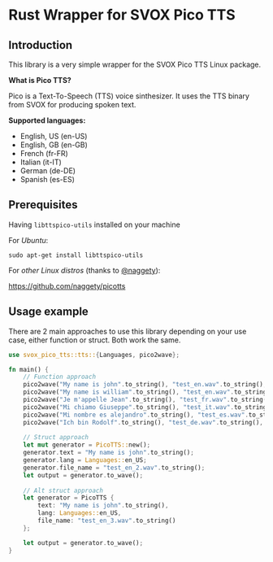 Rust Wrapper for SVOX Pico TTS
===

## Introduction

This library is a very simple wrapper for the SVOX Pico TTS Linux package.

**What is Pico TTS?**

Pico is a Text-To-Speech (TTS) voice sinthesizer. It uses the TTS binary from SVOX for producing spoken text.

**Supported languages:**
- English, US (en-US)
- English, GB (en-GB)
- French (fr-FR)
- Italian (it-IT)
- German (de-DE)
- Spanish (es-ES)

## Prerequisites

Having `libttspico-utils` installed on your machine

For *Ubuntu*:

```shell
sudo apt-get install libttspico-utils
```

For *other Linux distros* (thanks to [@naggety](https://github.com/nagget)):

https://github.com/naggety/picotts

## Usage example

There are 2 main approaches to use this library depending on your use case, either function or struct.
Both work the same.

```rust
use svox_pico_tts::tts::{Languages, pico2wave};

fn main() {
    // Function approach
    pico2wave("My name is john".to_string(), "test_en.wav".to_string(), Languages::en_US);
    pico2wave("My name is william".to_string(), "test_en.wav".to_string(), Languages::en_GB);
    pico2wave("Je m'appelle Jean".to_string(), "test_fr.wav".to_string(), Languages::fr_FR);
    pico2wave("Mi chiamo Giuseppe".to_string(), "test_it.wav".to_string(), Languages::it_IT);
    pico2wave("Mi nombre es alejandro".to_string(), "test_es.wav".to_string(), Languages::es_ES);
    pico2wave("Ich bin Rodolf".to_string(), "test_de.wav".to_string(), Languages::de_DE);
    
    // Struct approach
    let mut generator = PicoTTS::new();
    generator.text = "My name is john".to_string();
    generator.lang = Languages::en_US;
    generator.file_name = "test_en_2.wav".to_string();
    let output = generator.to_wave();
    
    // Alt struct approach
    let generator = PicoTTS {
        text: "My name is john".to_string(),
        lang: Languages::en_US,
        file_name: "test_en_3.wav".to_string()
    };

    let output = generator.to_wave();
}
```
